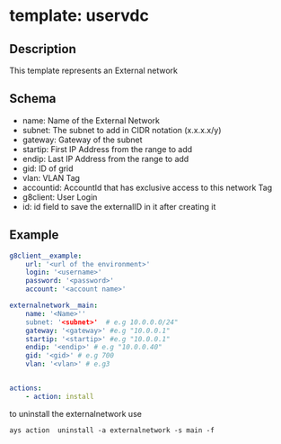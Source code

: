 # template: uservdc

## Description

This template represents an External network

## Schema

- name: Name of the External Network
- subnet: The subnet to add in CIDR notation (x.x.x.x/y)
- gateway: Gateway of the subnet
- startip: First IP Address from the range to add
- endip: Last IP Address from the range to add
- gid: ID of grid
- vlan: VLAN Tag
- accountid: AccountId that has exclusive access to this network Tag
- g8client: User Login
- id: id field to save the externalID in it after creating it
## Example

```yaml
g8client__example:
    url: '<url of the environment>'
    login: '<username>'
    password: '<password>'
    account: '<account name>'

externalnetwork__main:
    name: '<Name>''
    subnet: '<subnet>'  # e.g 10.0.0.0/24"
    gateway: '<gateway>' #e.g "10.0.0.1"
    startip: '<startip>' #e.g "10.0.0.1"
    endip: '<endip>' # e.g "10.0.0.40"
    gid: '<gid>' # e.g 700
    vlan: '<vlan>' # e.g3


actions:
    - action: install
```
to uninstall the externalnetwork use
```
ays action  uninstall -a externalnetwork -s main -f
```

